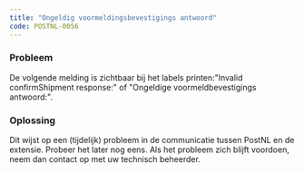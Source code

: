 ```yaml
---
title: "Ongeldig voormeldingsbevestigings antwoord"
code: POSTNL-0056
---
```



<p><h3>Probleem</h3></p><p>De volgende melding is zichtbaar bij het labels printen:"Invalid confirmShipment response:" of "Ongeldige voormeldbevestigings antwoord:".<br><h3>Oplossing</h3></p><p>Dit wijst op een (tijdelijk) probleem in de communicatie tussen PostNL en de extensie. Probeer het later nog eens. Als het probleem zich blijft voordoen, neem dan contact op met uw technisch beheerder.</p>
